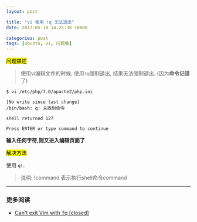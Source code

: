 ```yaml
---
layout: post

title: "vi 使用 !q 无法退出"
date: 2017-05-18 14:25:38 +0800

categories: post
tags: [ubuntu, vi, 问题集]
---
```


<mark>问题描述</mark>

>使用vi编辑文件的时候, 使用`!q`强制退出, 结果无法强制退出. (因为**命令记错**了)

```
$ vi /etc/php/7.0/apache2/php.ini

[No write since last change]
/bin/bash: q: 未找到命令

shell returned 127

Press ENTER or type command to continue
```
**输入任何字符,则又进入编辑页面了**.

<mark>解决方法</mark>

使用 `q!`.

>说明: !command 表示执行shell命令command

---
### 更多阅读
- [Can't exit Vim with :!q \[closed\]](https://unix.stackexchange.com/questions/253373/cant-exit-vim-with-q/253374)
